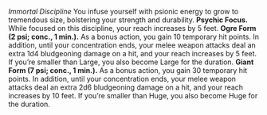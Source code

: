 *Immortal Discipline*
You infuse yourself with psionic energy to grow to tremendous size, bolstering your strength and durability.
**Psychic Focus.** While focused on this discipline, your reach increases by 5 feet.
**Ogre Form (2 psi; conc., 1 min.).** As a bonus action, you gain 10 temporary hit points. In addition, until your concentration ends, your melee weapon attacks deal an extra 1d4 bludgeoning damage on a hit, and your reach increases by 5 feet. If you’re smaller than Large, you also become Large for the duration.
**Giant Form (7 psi; conc., 1 min.).** As a bonus action, you gain 30 temporary hit points. In addition, until your concentration ends, your melee weapon attacks deal an extra 2d6 bludgeoning damage on a hit, and your reach increases by 10 feet. If you’re smaller than Huge, you also become Huge for the duration.